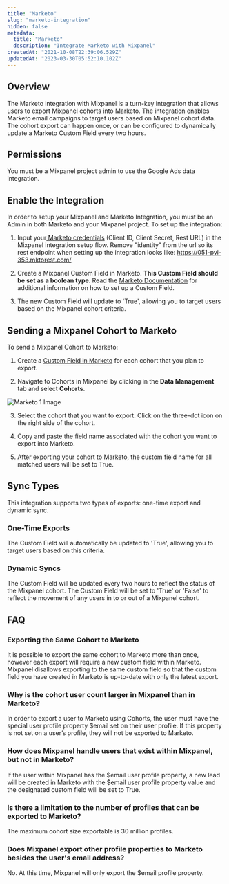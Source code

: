 ```yaml
---
title: "Marketo"
slug: "marketo-integration"
hidden: false
metadata: 
  title: "Marketo"
  description: "Integrate Marketo with Mixpanel"
createdAt: "2021-10-08T22:39:06.529Z"
updatedAt: "2023-03-30T05:52:10.102Z"
---
```


## Overview

The Marketo integration with Mixpanel is a turn-key integration that allows users to export Mixpanel cohorts into Marketo. The integration enables Marketo email campaigns to target users based on Mixpanel cohort data. The cohort export can happen once, or can be configured to dynamically update a Marketo Custom Field every two hours.

## Permissions

You must be a Mixpanel project admin to use the Google Ads data integration.

## Enable the Integration

In order to setup your Mixpanel and Marketo Integration, you must be an Admin in both Marketo and your Mixpanel project. To set up the integration:

1. Input your[ Marketo credentials](http://developers.marketo.com/rest-api/authentication/) (Client ID, Client Secret, Rest URL) in the Mixpanel integration setup flow. Remove "identity" from the url so its rest endpoint when setting up the integration looks like: https://051-pvi-353.mktorest.com/

2. Create a Mixpanel Custom Field in Marketo. **This Custom Field should be set as a boolean type**. Read the [Marketo Documentation](https://docs.marketo.com/display/public/DOCS/Create+a+Custom+Field+in+Marketo) for additional information on how to set up a Custom Field.

3. The new Custom Field will update to 'True', allowing you to target users based on the Mixpanel cohort criteria.


## Sending a Mixpanel Cohort to Marketo

To send a Mixpanel Cohort to Marketo:

1. Create a [Custom Field in Marketo](https://docs.marketo.com/display/public/DOCS/Create+a+Custom+Field+in+Marketo) for each cohort that you plan to export.

2. Navigate to Cohorts in Mixpanel by clicking in the **Data Management** tab and select **Cohorts**.

![Marketo 1 Image](https://raw.githubusercontent.com/ranic/mixpanel-docs/main/media/Other%20Bits/Cohort%20Syncs/Marketo/marketo1.png)

3. Select the cohort that you want to export. Click on the three-dot icon on the right side of the cohort.

4. Copy and paste the field name associated with the cohort you want to export into Marketo.

5. After exporting your cohort to Marketo, the custom field name for all matched users will be set to True.

## Sync Types

This integration supports two types of exports: one-time export and dynamic sync.

### One-Time Exports 
The Custom Field will automatically be updated to 'True', allowing you to target users based on this criteria.

### Dynamic Syncs
The Custom Field will be updated every two hours to reflect the status of the Mixpanel cohort. The Custom Field will be set to 'True' or 'False' to reflect the movement of any users in to or out of a Mixpanel cohort.

## FAQ

### Exporting the Same Cohort to Marketo
It is possible to export the same cohort to Marketo more than once, however each export will require a new custom field within Marketo. Mixpanel disallows exporting to the same custom field so that the custom field you have created in Marketo is up-to-date with only the latest export.

### Why is the cohort user count larger in Mixpanel than in Marketo?
In order to export a user to Marketo using Cohorts, the user must have the special user profile property $email set on their user profile. If this property is not set on a user’s profile, they will not be exported to Marketo.

### How does Mixpanel handle users that exist within Mixpanel, but not in Marketo?
If the user within Mixpanel has the $email user profile property, a new lead will be created in Marketo with the $email user profile property value and the designated custom field will be set to True.

### Is there a limitation to the number of profiles that can be exported to Marketo?
The maximum cohort size exportable is 30 million profiles.

### Does Mixpanel export other profile properties to Marketo besides the user's email address?
No. At this time, Mixpanel will only export the $email profile property.

